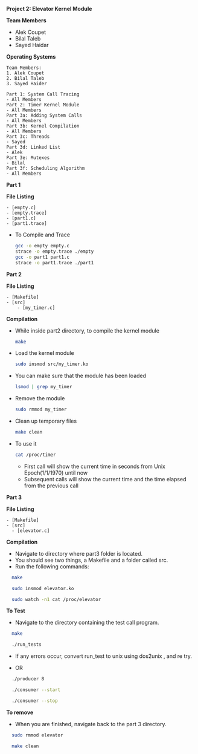 **Project 2: Elevator Kernel Module**

**Team Members**
- Alek Coupet
- Bilal Taleb
- Sayed Haidar

**Operating Systems**
```plaintext
Team Members:
1. Alek Coupet
2. Bilal Taleb
3. Sayed Haider

Part 1: System Call Tracing
- All Members
Part 2: Timer Kernel Module
- All Members
Part 3a: Adding System Calls
- All Members
Part 3b: Kernel Compilation
- All Members
Part 3c: Threads
- Sayed
Part 3d: Linked List
- Alek
Part 3e: Mutexes
- Bilal
Part 3f: Scheduling Algorithm
- All Members
```

**Part 1**

**File Listing**

```plaintext
- [empty.c]
- [empty.trace]
- [part1.c]
- [part1.trace]
```
- To Compile and Trace
  ```bash
  gcc -o empty empty.c
  strace -o empty.trace ./empty
  gcc -o part1 part1.c
  strace -o part1.trace ./part1
  ```
**Part 2**

**File Listing**
```plaintext
- [Makefile]
- [src]
    - [my_timer.c]
```
**Compilation**
- While inside part2 directory, to compile the kernel module
  ```bash
  make
  ```
- Load the kernel module
   ```bash
  sudo insmod src/my_timer.ko
   ```
- You can make sure that the module has been loaded
  ```bash
  lsmod | grep my_timer
  ```
- Remove the module
  ```bash
  sudo rmmod my_timer
  ```
- Clean up temporary files
  ```bash
  make clean
  ```
- To use it
  ```bash
  cat /proc/timer
  ```
  - First call will show the current time in seconds from Unix Epoch(1/1/1970) until now
  - Subsequent calls will show the current time and the time elapsed from the previous call
 
**Part 3**

**File Listing**
```plaintext
- [Makefile]
- [src]
  - [elevator.c]
```
**Compilation**

- Navigate to directory where part3 folder is located.
- You should see two things, a Makefile and a folder called src.
- Run the following commands:
```bash
  make
  ```
```bash
  sudo insmod elevator.ko
  ```
```bash
  sudo watch -n1 cat /proc/elevator
  ```
**To Test**

- Navigate to the directory containing the test call program.
  
```bash
  make 
  ```
```bash
  ./run_tests
  ```
- If any errors occur, convert run_test to unix using dos2unix <filename>, and re try.
  
- OR

```bash
  ./producer 8
  ```
```bash
  ./consumer --start
  ```
```bash
  ./consumer --stop
  ```

**To remove**
- When you are finished, navigate back to the part 3 directory.
  
```bash
  sudo rmmod elevator
  ```
```bash
  make clean
  ```

  


